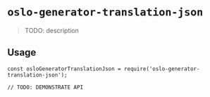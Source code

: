 # `oslo-generator-translation-json`

> TODO: description

## Usage

```
const osloGeneratorTranslationJson = require('oslo-generator-translation-json');

// TODO: DEMONSTRATE API
```

